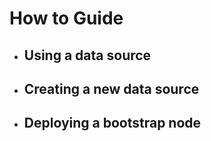 # How to Guide


* ## Using a data source

* ## Creating a new data source

* ## Deploying a bootstrap node


